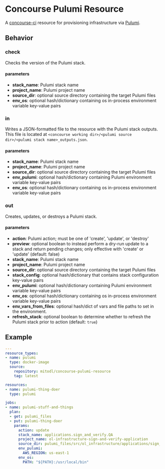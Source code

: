 # Concourse Pulumi Resource

A [concourse-ci](https://concourse-ci.org) resource for provisioning infrastructure via [Pulumi](https://www.pulumi.com).

## Behavior

### check

Checks the version of the Pulumi stack.

#### parameters

- **stack_name**: Pulumi stack name
- **project_name**: Pulumi project name
- **source_dir**: optional source directory containing the target Pulumi files
- **env_os**: optional hash/dictionary containing os in-process environment variable key-value pairs

### in

Writes a JSON-formatted file to the resource with the Pulumi stack outputs. This file is located at `<concourse working dir>/<pulumi source dir>/<pulumi stack name>_outputs.json`.

#### parameters

- **stack_name**: Pulumi stack name
- **project_name**: Pulumi project name
- **source_dir**: optional source directory containing the target Pulumi files
- **env_pulumi**: optional hash/dictionary containing Pulumi environment variable key-value pairs
- **env_os**: optional hash/dictionary containing os in-process environment variable key-value pairs

### out

Creates, updates, or destroys a Pulumi stack.

#### parameters

- **action**: Pulumi action; must be one of 'create', 'update', or 'destroy'
- **preview**: optional boolean to instead perform a dry-run update to a stack and return pending changes; only effective with 'create' or 'update' (default: false)
- **stack_name**: Pulumi stack name
- **project_name**: Pulumi project name
- **source_dir**: optional source directory containing the target Pulumi files
- **stack_config**: optional hash/dictionary that contains stack configuration key-value pairs
- **env_pulumi**: optional hash/dictionary containing Pulumi environment variable key-value pairs
- **env_os**: optional hash/dictionary containing os in-process environment variable key-value pairs
- **env_vars_from_files**: optional hash/dict of vars and file paths to set in the environment.
- **refresh_stack**: optional boolean to determine whether to refresh the Pulumi stack prior to action (default: `true`)

## Example

```yaml
---
resource_types:
- name: pulumi
  type: docker-image
  source:
    repository: mitodl/concourse-pulumi-resource
    tag: latest

resources:
- name: pulumi-thing-doer
  type: pulumi

jobs:
- name: pulumi-stuff-and-things
  plan:
  - get: pulumi_files
  - put: pulumi-thing-doer
    params:
      action: update
      stack_name: applications.sign_and_verify.QA
      project_name: ol-infrastructure-sign-and-verify-application
      source_dir: pulumi_files/src/ol_infrastructure/applications/sign_and_verify
      env_pulumi:
        AWS_REGION: us-east-1
      env_os:
        PATH: "${PATH}:/usr/local/bin"
```
